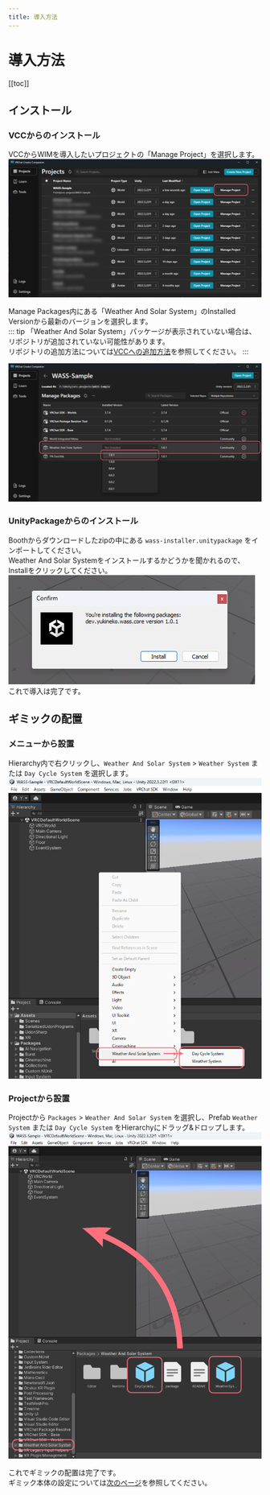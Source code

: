 ```yaml
---
title: 導入方法
---
```

# 導入方法
[[toc]]

## インストール
### VCCからのインストール
VCCからWIMを導入したいプロジェクトの「Manage Project」を選択します。  
![alt text](images/getting-started/vcc1.png)

Manage Packages内にある「Weather And Solar System」のInstalled Versionから最新のバージョンを選択します。  
::: tip
「Weather And Solar System」パッケージが表示されていない場合は、リポジトリが追加されていない可能性があります。  
リポジトリの追加方法については[VCCへの追加方法](/docs/add-to-vcc)を参照してください。
:::

![alt text](images/getting-started/vcc2.png)

### UnityPackageからのインストール
Boothからダウンロードしたzipの中にある `wass-installer.unitypackage` をインポートしてください。  
Weather And Solar Systemをインストールするかどうかを聞かれるので、Installをクリックしてください。  
![alt text](images/getting-started/unitypackage.png)
これで導入は完了です。

## ギミックの配置
### メニューから設置
Hierarchy内で右クリックし、`Weather And Solar System` > `Weather System` または `Day Cycle System` を選択します。
![alt text](images/getting-started/place-menu.png)

### Projectから設置
Projectから `Packages` > `Weather And Solar System` を選択し、Prefab `Weather System` または `Day Cycle System` をHierarchyにドラッグ&ドロップします。
![alt text](images/getting-started/place-project.png)

これでギミックの配置は完了です。  
ギミック本体の設定については[次のページ](./settings)を参照してください。
